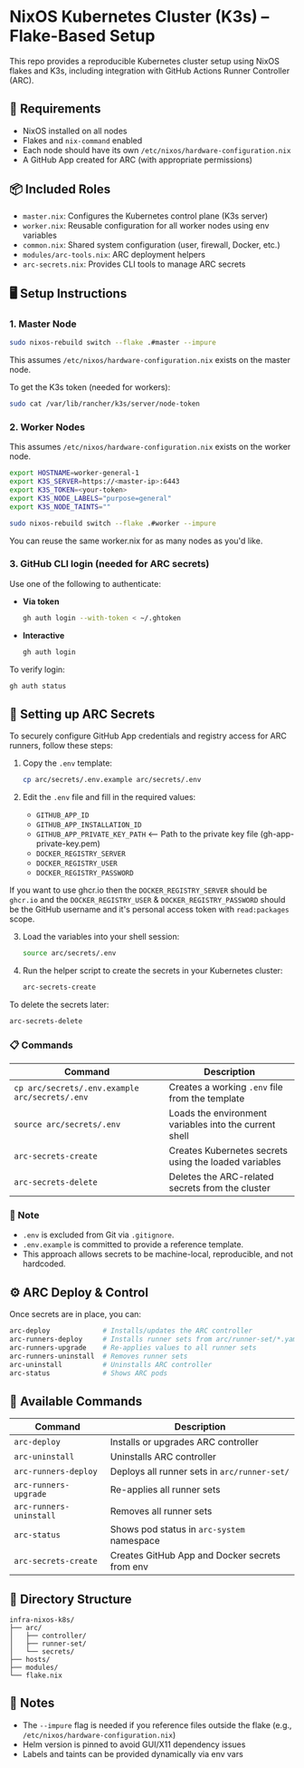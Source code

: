# NixOS Kubernetes Cluster (K3s) – Flake-Based Setup

This repo provides a reproducible Kubernetes cluster setup using NixOS flakes and K3s, including integration with GitHub Actions Runner Controller (ARC).

## 🔧 Requirements

- NixOS installed on all nodes
- Flakes and `nix-command` enabled
- Each node should have its own `/etc/nixos/hardware-configuration.nix`
- A GitHub App created for ARC (with appropriate permissions)

## 📦 Included Roles

- `master.nix`: Configures the Kubernetes control plane (K3s server)
- `worker.nix`: Reusable configuration for all worker nodes using env variables
- `common.nix`: Shared system configuration (user, firewall, Docker, etc.)
- `modules/arc-tools.nix`: ARC deployment helpers
- `arc-secrets.nix`: Provides CLI tools to manage ARC secrets  

## 🖥️ Setup Instructions

### 1. Master Node

```bash
sudo nixos-rebuild switch --flake .#master --impure
```

This assumes `/etc/nixos/hardware-configuration.nix` exists on the master node.

To get the K3s token (needed for workers):

```bash
sudo cat /var/lib/rancher/k3s/server/node-token
```

### 2. Worker Nodes

This assumes `/etc/nixos/hardware-configuration.nix` exists on the worker node.

```bash
export HOSTNAME=worker-general-1
export K3S_SERVER=https://<master-ip>:6443
export K3S_TOKEN=<your-token>
export K3S_NODE_LABELS="purpose=general"
export K3S_NODE_TAINTS=""

sudo nixos-rebuild switch --flake .#worker --impure
```

You can reuse the same worker.nix for as many nodes as you'd like.

### 3. GitHub CLI login (needed for ARC secrets)

Use one of the following to authenticate:

- **Via token**  
  ```bash
  gh auth login --with-token < ~/.ghtoken
  ```

- **Interactive**  
  ```bash
  gh auth login
  ```

To verify login:
```bash
gh auth status
```

## 🔐 Setting up ARC Secrets

To securely configure GitHub App credentials and registry access for ARC runners, follow these steps:

1. Copy the `.env` template:
   ```bash
   cp arc/secrets/.env.example arc/secrets/.env
   ```

2. Edit the `.env` file and fill in the required values:
   - `GITHUB_APP_ID`
   - `GITHUB_APP_INSTALLATION_ID`
   - `GITHUB_APP_PRIVATE_KEY_PATH` <-- Path to the private key file (gh-app-private-key.pem)
   - `DOCKER_REGISTRY_SERVER`
   - `DOCKER_REGISTRY_USER`
   - `DOCKER_REGISTRY_PASSWORD`

If you want to use ghcr.io then the `DOCKER_REGISTRY_SERVER` should be `ghcr.io` and the `DOCKER_REGISTRY_USER` & `DOCKER_REGISTRY_PASSWORD` should be the GitHub username and it's personal access token with `read:packages` scope.

3. Load the variables into your shell session:
   ```bash
   source arc/secrets/.env
   ```

4. Run the helper script to create the secrets in your Kubernetes cluster:
   ```bash
   arc-secrets-create
   ```

To delete the secrets later:
```bash
arc-secrets-delete
```

### 📋 Commands

| Command               | Description                                                  |
|-----------------------|--------------------------------------------------------------|
| `cp arc/secrets/.env.example arc/secrets/.env` | Creates a working `.env` file from the template |
| `source arc/secrets/.env`       | Loads the environment variables into the current shell  |
| `arc-secrets-create`            | Creates Kubernetes secrets using the loaded variables   |
| `arc-secrets-delete`            | Deletes the ARC-related secrets from the cluster        |

### 🧠 Note

- `.env` is excluded from Git via `.gitignore`.
- `.env.example` is committed to provide a reference template.
- This approach allows secrets to be machine-local, reproducible, and not hardcoded.


## ⚙️ ARC Deploy & Control

Once secrets are in place, you can:

```bash
arc-deploy             # Installs/updates the ARC controller
arc-runners-deploy     # Installs runner sets from arc/runner-set/*.yaml
arc-runners-upgrade    # Re-applies values to all runner sets
arc-runners-uninstall  # Removes runner sets
arc-uninstall          # Uninstalls ARC controller
arc-status             # Shows ARC pods
```

## 📜 Available Commands

| Command               | Description                                       |
|-----------------------|---------------------------------------------------|
| `arc-deploy`          | Installs or upgrades ARC controller               |
| `arc-uninstall`       | Uninstalls ARC controller                         |
| `arc-runners-deploy`  | Deploys all runner sets in `arc/runner-set/`     |
| `arc-runners-upgrade` | Re-applies all runner sets                        |
| `arc-runners-uninstall` | Removes all runner sets                        |
| `arc-status`          | Shows pod status in `arc-system` namespace       |
| `arc-secrets-create`  | Creates GitHub App and Docker secrets from env   |

## 📁 Directory Structure

```
infra-nixos-k8s/
├── arc/
│   ├── controller/
│   ├── runner-set/
│   └── secrets/
├── hosts/
├── modules/
└── flake.nix
```

## 🧠 Notes

- The `--impure` flag is needed if you reference files outside the flake (e.g., `/etc/nixos/hardware-configuration.nix`)
- Helm version is pinned to avoid GUI/X11 dependency issues
- Labels and taints can be provided dynamically via env vars
